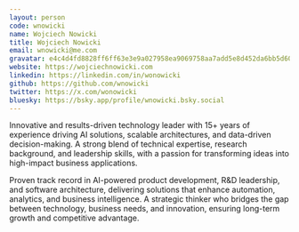 ```yaml
---
layout: person
code: wnowicki
name: Wojciech Nowicki
title: Wojciech Nowicki
email: wnowicki@me.com
gravatar: e4c4d4fd8828ff6ff63e3e9a027958ea9069758aa7add5e8d452da6bb5d602a4
website: https://wojciechnowicki.com
linkedin: https://linkedin.com/in/wonowicki
github: https://github.com/wnowicki
twitter: https://x.com/wonowicki
bluesky: https://bsky.app/profile/wnowicki.bsky.social
---
```


Innovative and results-driven technology leader with 15+ years of experience driving AI solutions, scalable architectures, and data-driven decision-making. A strong blend of technical expertise, research background, and leadership skills, with a passion for transforming ideas into high-impact business applications.

Proven track record in AI-powered product development, R&D leadership, and software architecture, delivering solutions that enhance automation, analytics, and business intelligence. A strategic thinker who bridges the gap between technology, business needs, and innovation, ensuring long-term growth and competitive advantage.
